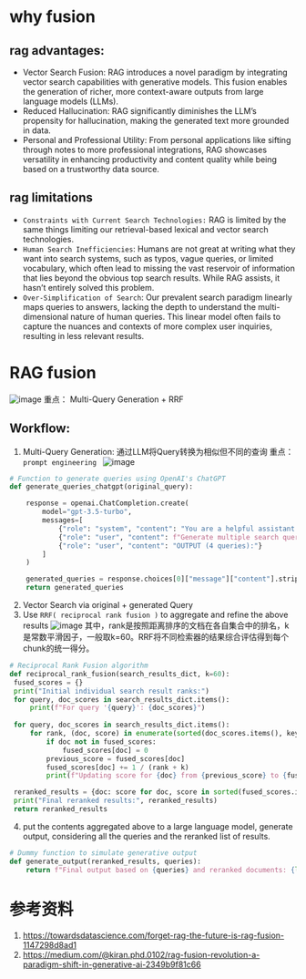 # why fusion
## rag advantages:

* Vector Search Fusion: RAG introduces a novel paradigm by integrating vector search capabilities with generative models. This fusion enables the generation of richer, more context-aware outputs from large language models (LLMs).
* Reduced Hallucination: RAG significantly diminishes the LLM’s propensity for hallucination, making the generated text more grounded in data.
* Personal and Professional Utility: From personal applications like sifting through notes to more professional integrations, RAG showcases versatility in enhancing productivity and content quality while being based on a trustworthy data source.

## rag limitations
* `Constraints with Current Search Technologies:` RAG is limited by the same things limiting our retrieval-based lexical and vector search technologies.
* `Human Search Inefficiencies`: Humans are not great at writing what they want into search systems, such as typos, vague queries, or limited vocabulary, which often lead to missing the vast reservoir of information that lies beyond the obvious top search results. While RAG assists, it hasn’t entirely solved this problem.
* `Over-Simplification of Search`: Our prevalent search paradigm linearly maps queries to answers, lacking the depth to understand the multi-dimensional nature of human queries. This linear model often fails to capture the nuances and contexts of more complex user inquiries, resulting in less relevant results.

#  RAG fusion
![image](https://github.com/hinswhale/AI-Learning/assets/22999866/1e5a75ad-3ec7-4403-ad21-fbb6e2c3a82b)
重点： Multi-Query Generation + RRF
## Workflow:
1. Multi-Query Generation: 通过LLM将Query转换为相似但不同的查询
   重点：`prompt engineering ` 
   ![image](https://github.com/hinswhale/AI-Learning/assets/22999866/d50f586f-39ac-455b-8170-080cd14f4434)

```python
# Function to generate queries using OpenAI's ChatGPT
def generate_queries_chatgpt(original_query):

    response = openai.ChatCompletion.create(
        model="gpt-3.5-turbo",
        messages=[
            {"role": "system", "content": "You are a helpful assistant that generates multiple search queries based on a single input query."},
            {"role": "user", "content": f"Generate multiple search queries related to: {original_query}"},
            {"role": "user", "content": "OUTPUT (4 queries):"}
        ]
    )

    generated_queries = response.choices[0]["message"]["content"].strip().split("\n")
    return generated_queries
```
2. Vector Search via  original + generated  Query
3.  Use `RRF( reciprocal rank fusion )` to aggregate and refine  the above results
![image](https://github.com/hinswhale/AI-Learning/assets/22999866/52f559b2-08a3-4fd8-9f0b-490da7dbfa71)
其中，rank是按照距离排序的文档在各自集合中的排名，k是常数平滑因子，一般取k=60。RRF将不同检索器的结果综合评估得到每个chunk的统一得分。

   ```python
# Reciprocal Rank Fusion algorithm
def reciprocal_rank_fusion(search_results_dict, k=60):
    fused_scores = {}
    print("Initial individual search result ranks:")
    for query, doc_scores in search_results_dict.items():
        print(f"For query '{query}': {doc_scores}")
        
    for query, doc_scores in search_results_dict.items():
        for rank, (doc, score) in enumerate(sorted(doc_scores.items(), key=lambda x: x[1], reverse=True)):
            if doc not in fused_scores:
                fused_scores[doc] = 0
            previous_score = fused_scores[doc]
            fused_scores[doc] += 1 / (rank + k)
            print(f"Updating score for {doc} from {previous_score} to {fused_scores[doc]} based on rank {rank} in query '{query}'")

    reranked_results = {doc: score for doc, score in sorted(fused_scores.items(), key=lambda x: x[1], reverse=True)}
    print("Final reranked results:", reranked_results)
    return reranked_results
```
4.  put the contents aggregated above to a large language model, generate output, considering all the queries and the reranked list of results.
```python
# Dummy function to simulate generative output
def generate_output(reranked_results, queries):
    return f"Final output based on {queries} and reranked documents: {list(reranked_results.keys())}"
```

# 参考资料
1. https://towardsdatascience.com/forget-rag-the-future-is-rag-fusion-1147298d8ad1
2. https://medium.com/@kiran.phd.0102/rag-fusion-revolution-a-paradigm-shift-in-generative-ai-2349b9f81c66
